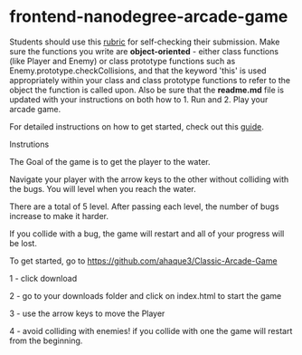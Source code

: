 frontend-nanodegree-arcade-game
===============================

Students should use this [rubric](https://review.udacity.com/#!/projects/2696458597/rubric) for self-checking their submission. Make sure the functions you write are **object-oriented** - either class functions (like Player and Enemy) or class prototype functions such as Enemy.prototype.checkCollisions, and that the keyword 'this' is used appropriately within your class and class prototype functions to refer to the object the function is called upon. Also be sure that the **readme.md** file is updated with your instructions on both how to 1. Run and 2. Play your arcade game.

For detailed instructions on how to get started, check out this [guide](https://docs.google.com/document/d/1v01aScPjSWCCWQLIpFqvg3-vXLH2e8_SZQKC8jNO0Dc/pub?embedded=true).


Instrutions

The Goal of the game is to get the player to the water.

Navigate your player with the arrow keys to the other without colliding with the bugs. You will level when you reach the water.

There are a total of 5 level. After passing each level, the number of bugs increase to make it harder.

If you collide with a bug, the game will restart and all of your progress will be lost.

To get started, go to https://github.com/ahaque3/Classic-Arcade-Game

1 - click download

2 - go to your downloads folder and click on index.html to start the game

3 - use the arrow keys to move the Player

4 - avoid colliding with enemies! if you collide with one the game will restart from the beginning.
